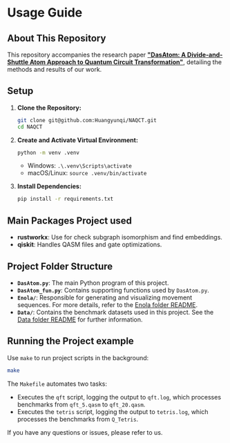 
# Usage Guide
## About This Repository
This repository accompanies the research paper [**"DasAtom: A Divide-and-Shuttle Atom Approach to Quantum Circuit Transformation"**]([https://arxiv.org/abs/2409.03185]), detailing the methods and results of our work.

## Setup

1. **Clone the Repository:**

   ```bash
   git clone git@github.com:Huangyunqi/NAQCT.git
   cd NAQCT
   ```

2. **Create and Activate Virtual Environment:**

   ```bash
   python -m venv .venv
   ```

   - Windows: `.\.venv\Scripts\activate`
   - macOS/Linux: `source .venv/bin/activate`

3. **Install Dependencies:**

   ```bash
   pip install -r requirements.txt
   ```

## Main Packages Project used

- **rustworkx**: Use for check subgraph isomorphism and find embeddings.
- **qiskit**: Handles QASM files and gate optimizations.

## Project Folder Structure

- **`DasAtom.py`**: The main Python program of this project.
- **`DasAtom_fun.py`**: Contains supporting functions used by `DasAtom.py`.
- **`Enola/`**: Responsible for generating and visualizing movement sequences. For more details, refer to the [Enola folder README](Enola/README.md).
- **`Data/`**: Contains the benchmark datasets used in this project. See the [Data folder README](Data/README.md) for further information.


## Running the Project example

Use `make` to run project scripts in the background:

```bash
make
```

The `Makefile` automates two tasks:

- Executes the `qft` script, logging the output to `qft.log`, which processes benchmarks from `qft_5.qasm` to `qft_20.qasm`.
- Executes the `tetris` script, logging the output to `tetris.log`, which processes the benchmarks from `Q_Tetris`.


If you have any questions or issues, please refer to us.
